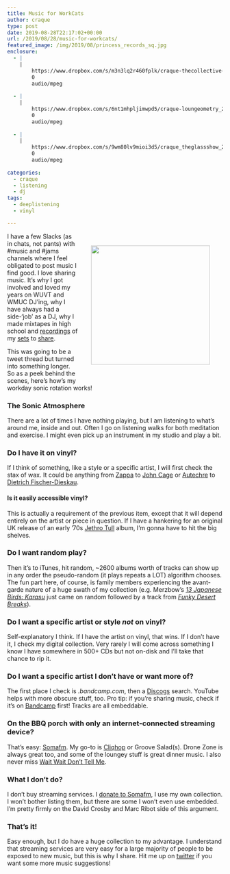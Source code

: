 ```yaml
---
title: Music for WorkCats
author: craque
type: post
date: 2019-08-28T22:17:02+00:00
url: /2019/08/28/music-for-workcats/
featured_image: /img/2019/08/princess_records_sq.jpg 
enclosure:
  - |
    |
        https://www.dropbox.com/s/m3n3lq2r460fplk/craque-thecollective-192_20180604.mp3?dl=0
        0
        audio/mpeg
        
  - |
    |
        https://www.dropbox.com/s/6nt1mhpljimwpd5/craque-loungeometry_20061123a.mp3?dl=0
        0
        audio/mpeg
        
  - |
    |
        https://www.dropbox.com/s/9wm80lv9mioi3d5/craque_theglassshow_20170211-192.mp3?dl=0
        0
        audio/mpeg
        
categories:
  - craque
  - listening
  - dj
tags:
  - deeplistening
  - vinyl

---
```


  <img align=right hspace=30 vspace=30 src="/img/2019/08/princess_records_sq.jpg" alt="" class="wp-image-1144" width="278" height="278" srcset="/img/2019/08/princess_records_sq.jpg 1024w, /img/2019/08/princess_records_sq-150x150.jpg 150w, /img/2019/08/princess_records_sq-300x300.jpg 300w, /img/2019/08/princess_records_sq-768x768.jpg 768w, /img/2019/08/princess_records_sq-144x144.jpg 144w" sizes="(max-width: 278px) 100vw, 278px" />

I have a few Slacks (as in chats, not pants) with #music and #jams channels where I feel obligated to post music I find good. I love sharing music. It&#8217;s why I got involved and loved my years on WUVT and WMUC DJ&#8217;ing, why I have always had a side-&#8216;job&#8217; as a DJ, why I made mixtapes in high school and <a rel="noreferrer noopener" aria-label=" (opens in a new tab)" href="https://www.dropbox.com/s/m3n3lq2r460fplk/craque-thecollective-192_20180604.mp3?dl=0" target="_blank">recordings</a> of my <a rel="noreferrer noopener" aria-label=" (opens in a new tab)" href="https://www.dropbox.com/s/6nt1mhpljimwpd5/craque-loungeometry_20061123a.mp3?dl=0" target="_blank">sets</a> to <a href="https://www.dropbox.com/s/9wm80lv9mioi3d5/craque_theglassshow_20170211-192.mp3?dl=0" target="_blank" rel="noreferrer noopener" aria-label=" (opens in a new tab)">share</a>.

This was going to be a tweet thread but turned into something longer. So as a peek behind the scenes, here&#8217;s how&#8217;s my workday sonic rotation works!

### The Sonic Atmosphere

There are a lot of times I have nothing playing, but I am listening to what&#8217;s around me, inside and out. Often I go on listening walks for both meditation and exercise. I might even pick up an instrument in my studio and play a bit.

### Do I have it on vinyl?

If I think of something, like a style or a specific artist, I will first check the stax of wax. It could be anything from <a rel="noreferrer noopener" aria-label="Zappa (opens in a new tab)" href="https://en.wikipedia.org/wiki/Frank_Zappa" target="_blank">Zappa</a> to <a rel="noreferrer noopener" aria-label="John Cage (opens in a new tab)" href="https://en.wikipedia.org/wiki/John_Cage" target="_blank">John Cage</a> or <a href="https://en.wikipedia.org/wiki/Autechre" target="_blank" rel="noreferrer noopener" aria-label=" (opens in a new tab)">Autechre</a> to <a rel="noreferrer noopener" aria-label="Dietrich Fischer-Dieskau (opens in a new tab)" href="https://en.wikipedia.org/wiki/Dietrich_Fischer-Dieskau" target="_blank">Dietrich Fischer-Dieskau</a>.

#### Is it easily accessible vinyl?

This is actually a requirement of the previous item, except that it will depend entirely on the artist or piece in question. If I have a hankering for an original UK release of an early &#8217;70s <a href="https://en.wikipedia.org/wiki/Jethro_Tull_(band)" target="_blank" rel="noreferrer noopener" aria-label=" (opens in a new tab)">Jethro Tull</a> album, I&#8217;m gonna have to hit the big shelves.

### Do I want random play?

Then it&#8217;s to iTunes, hit random, ~2600 albums worth of tracks can show up in any order the pseudo-random (it plays repeats a LOT) algorithm chooses. The fun part here, of course, is family members experiencing the avant-garde nature of a huge swath of my collection (e.g. Merzbow&#8217;s <a rel="noreferrer noopener" aria-label=" (opens in a new tab)" href="https://www.discogs.com/Merzbow-Karasu-13-Japanese-Birds-Pt-4/release/1741296" target="_blank"><em>13 Japanese Birds: Karasu</em></a> just came on random followed by a track from _<a rel="noreferrer noopener" aria-label=" (opens in a new tab)" href="https://www.discogs.com/DJ-John-Kelley-FunkyDesertBreaks/release/58612" target="_blank">Funky Desert Breaks</a>_).

### Do I want a specific artist or style _not_ on vinyl?

Self-explanatory I think. If I have the artist on vinyl, that wins. If I don&#8217;t have it, I check my digital collection. Very rarely I will come across something I know I have somewhere in 500+ CDs but not on-disk and I&#8217;ll take that chance to rip it.

### Do I want a specific artist I don&#8217;t have or want more of?

The first place I check is _<them>.bandcamp.com_, then a <a rel="noreferrer noopener" aria-label=" (opens in a new tab)" href="https://www.discogs.com" target="_blank">Discogs</a> search. YouTube helps with more obscure stuff, too. Pro tip: if you&#8217;re sharing music, check if it&#8217;s on <a href="https://craque.bandcamp.com/" target="_blank" rel="noreferrer noopener" aria-label=" (opens in a new tab)">Bandcamp</a> first! Tracks are all embeddable.

### On the BBQ porch with only an internet-connected streaming device?

That&#8217;s easy: <a rel="noreferrer noopener" aria-label=" (opens in a new tab)" href="https://somafm.com/" target="_blank">Somafm</a>. My go-to is <a rel="noreferrer noopener" aria-label=" (opens in a new tab)" href="https://somafm.com/cliqhop/" target="_blank">Cliqhop</a> or Groove Salad(s). Drone Zone is always great too, and some of the loungey stuff is great dinner music. I also never miss <a href="https://www.npr.org/programs/wait-wait-dont-tell-me/" target="_blank" rel="noreferrer noopener" aria-label=" (opens in a new tab)">Wait Wait Don&#8217;t Tell Me</a>.

### What I don&#8217;t do?

I don&#8217;t buy streaming services. I <a href="https://somafm.com/support/donate.html" target="_blank" rel="noreferrer noopener" aria-label=" (opens in a new tab)">donate to Somafm</a>, I use my own collection. I won&#8217;t bother listing them, but there are some I won&#8217;t even use embedded. I&#8217;m pretty firmly on the David Crosby and Marc Ribot side of this argument.

### That&#8217;s it!

Easy enough, but I do have a huge collection to my advantage. I understand that streaming services are very easy for a large majority of people to be exposed to new music, but this is why I share. Hit me up on <a href="https://twitter.com/dtauvdiodr" target="_blank" rel="noreferrer noopener" aria-label="twitter (opens in a new tab)">twitter</a> if you want some more music suggestions!
